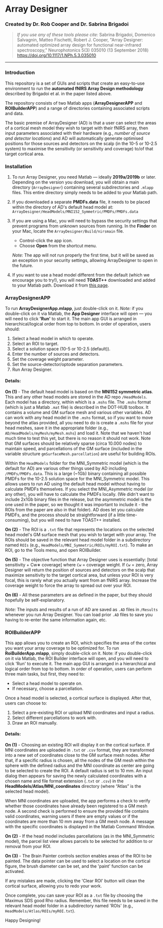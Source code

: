 # Array Designer #
### Created by Dr. Rob Cooper and Dr. Sabrina Brigadoi ###
> *If you use any of these tools please cite:*
>Sabrina Brigadoi, Domenico Salvagnin, Matteo Fischetti, Robert J. Cooper, "Array Designer: automated optimized array design for functional near-infrared spectroscopy," Neurophotonics 5(3) 035010 (13 September 2018) https://doi.org/10.1117/1.NPh.5.3.035010

---
### Introduction
This repository is a set of GUIs and scripts that create an easy-to-use environment to run the **automated fNIRS Array Design methodology** described by Brigadoi et al. in the paper listed above.

The repository consists of two Matlab apps (**ArrayDesignerAPP** and **ROIBuilderAPP**) and a range of directories containing associated scripts and data.

The basic premise of ArrayDesigner (AD) is that a user can select the areas of a cortical mesh model they wish to target with their fNIRS array, then input parameters associated with their hardware (e.g., *number of source and detector locations*) and AD will automatically generate optimised positions for those sources and detectors on the scalp (in the 10-5 or 10-2.5 system) to maximise the sensitivity (or sensitivity and coverage) to/of that target cortical area.

### Installation
1. To run Array Designer, you need Matlab — ideally **2019a/2019b** or later. Depending on the version you download, you will obtain a main directory (`ArrayDesigner`) containing several subdirectories and `.mlapp` files. This entire directory simply needs to be added to your Matlab path.

2. If you downloaded a separate **PMDFs.data** file, it needs to be placed within the directory of AD's default head model at:
   `ArrayDesigner/HeadModels/MNI152_Symmetric/PMDFs/PMDFs.data`

3. If you are using a Mac, you will need to bypass the security settings that prevent programs from unknown sources from running. In the **Finder** on your Mac, locate the `ArrayDesigner/Build/nirsmain` file.
   - Control-click the app icon.
   - Choose **Open** from the shortcut menu.
   
   *Note:* The app will not run properly the first time, but it will be saved as an exception in your security settings, allowing ArrayDesigner to open in the future.

4. If you want to use a head model different from the default (which we encourage you to try!), you will need **TOAST++** downloaded and added to your Matlab path. Download it from [this page](http://web4.cs.ucl.ac.uk/research/vis/toast/).

### ArrayDesignerAPP
To run **ArrayDesignerApp.mlapp**, just double-click on it. *Note:* if you double-click on it via Matlab, the **App Designer** interface will open — you will need to click **'Run'** to start it. The main app GUI is arranged in hierarchical/logical order from top to bottom. In order of operation, users should:

1. Select a head model in which to operate.
2. Select an ROI to target.
3. Select a solution space (10-5 or 10-2.5 (default)).
4. Enter the number of sources and detectors.
5. Set the coverage weight parameter.
6. Set the source-detector/optode separation parameters.
7. Run Array Designer.

#### Details:
**On (1)** - The default head model is based on the **MNI152 symmetric atlas**. This and any other head models are stored in the AD repo `/HeadModels`. Each model has a directory, within which is a `.mshs` file. The `.mshs` format (which is just a Matlab `.mat` file) is described in the DOT-HUB toolbox. It contains a volume and GM surface mesh and various other variables. AD can work with any head model in the `.mshs` format, so if you want to move beyond the atlas provided, all you need to do is create a `.mshs` file for your head meshes, save it in the appropriate folder (e.g., `AD/HeadModels/myMesh/myMesh.mshs`) and load it. Note that we haven't had much time to test this yet, but there is no reason it should not work. Note that GM surfaces should be relatively sparse (circa 10.000 nodes) to maintain speed, and parcellations of the GM surface (included in the variable structure `gmSurfaceMesh.parcellation`) are useful for building ROIs.

Within the `HeadModels` folder for the MNI_Symmetric model (which is the default for AD) are various other things used by AD including `/PMDFs/PMDFs.data`. This is a large (~1Gb) binary containing all possible PMDFs for the 10-2.5 solution space for the MNI_Symmetric model. This allows users to run AD using the default head model without having to calculate PMDFs themselves. If you select the MNI_Asymmetric model (or any other), you will have to calculate the PMDFs locally. (We didn't want to include 2x1Gb binary files in the release, but the asymmetric model is the one used in the paper, so we thought it was important to include it - the ROIs from the paper are also in that folder). AD does let you calculate PMDFs, and the process should be straightforward (if a little time-consuming), but you will need to have TOAST++ installed.

**On (2)** - The ROI is a `.txt` file that represents the locations on the selected head model's GM surface mesh that you wish to target with your array. The ROIs should be saved in the relevant head model folder in a subdirectory named `ROIs` (e.g., `HeadModels/MNI_Symmetric/ROIs/myROI.txt`). To make an ROI, go to the Tools menu, and open ROIBuilder.

**On (5)** - The objective function that Array Designer uses is essentially: [total sensitivity + Cw∗ coverage] where `Cw` = coverage weight. If `Cw` = zero, Array Designer will return the position of sources and detectors on the scalp that maximize sensitivity to the target cortical area, but unless your ROI is very focal, this is rarely what you actually want from an fNIRS array. Increase the coverage weight to force the array to spread out over your ROI.

**On (6)** - All these parameters are as defined in the paper, but they should hopefully be self-explanatory.

*Note:* The inputs and results of a run of AD are saved as `.AD` files in `/Results` whenever you run Array Designer. You can load prior `.AD` files to save you having to re-enter the same information again, etc.


### ROIBuilderAPP
This app allows you to create an ROI, which specifies the area of the cortex you want your array coverage to be optimized for. To run **RoiBuilderApp.mlapp**, simply double-click on it. Note: if you double-click on it via Matlab, the ROI Builder interface will open, and you will need to click 'Run' to execute it. The main app GUI is arranged in a hierarchical and logical order from top to bottom. In order of operation, users can perform three main tasks, but first, they need to:

- Select a head model to operate on.
- If necessary, choose a parcellation.

Once a head model is selected, a cortical surface is displayed. After that, users can choose to:

1. Select a pre-existing ROI or upload MNI coordinates and input a radius.
2. Select different parcellations to work with.
3. Draw an ROI manually.

#### Details:
**On (1)** - Choosing an existing ROI will display it on the cortical surface. If MNI coordinates are uploaded in `.txt` or `.csv` format, they are transformed into a new set of coordinates close to the GM surface mesh nodes. After that, if a specific radius is chosen, all the nodes of the GM mesh within the sphere with the defined radius and the MNI coordinate as center are going to be selected to create the ROI. A default radius is set to 10 mm. An input dialog then appears for saving the newly calculated coordinates with a chosen name and file format extension (`.txt` or `.csv`) in the **HeadModels/Atlas/MNI_coordinates** directory (where “Atlas” is the selected head model).

When MNI coordinates are uploaded, the app performs a check to verify whether those coordinates have already been registered to a GM mesh node. A second check is performed to ensure the provided file contains valid coordinates, warning users if there are empty values or if the coordinates are more than 10 mm away from a GM mesh node. A message with the specific coordinates is displayed in the Matlab Command Window.

**On (2)** - If the head model includes parcellations (as in the MNI_Symmetric model), the parcel list view allows parcels to be selected for addition to or removal from your ROI.

**On (3)** -  The Brain Painter controls section enables areas of the ROI to be painted. The data pointer can be used to select a location on the cortical figure, the brush diameter can be set, and the 'paint' function can be activated.

If any mistakes are made, clicking the 'Clear ROI' button will clean the cortical surface, allowing you to redo your work.

Once complete, you can save your ROI as a `.txt` file by choosing the Maximus SDS good Rho radius. Remember, this file needs to be saved in the relevant head model folder in a subdirectory named 'ROIs' (e.g., `HeadModels/Atlas/ROIs/myROI.txt`).

Happy Designing!



